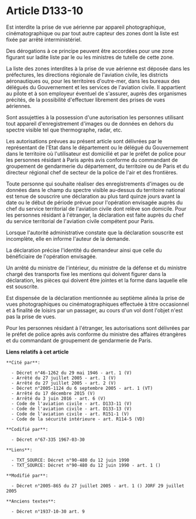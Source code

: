 # Article D133-10

Est interdite la prise de vue aérienne par appareil photographique, cinématographique ou par tout autre capteur des zones
dont la liste est fixée par arrêté interministériel.

Des dérogations à ce principe peuvent être accordées pour une zone figurant sur ladite liste par le ou les ministres de
tutelle de cette zone.

La liste des zones interdites à la prise de vue aérienne est déposée dans les préfectures, les directions régionale de
l'aviation civile, les districts aéronautiques ou, pour les territoires d'outre-mer, dans les bureaux des délégués du
Gouvernement et les services de l'aviation civile. Il appartient au pilote et à son employeur éventuel de s'assurer, auprès
des organismes précités, de la possibilité d'effectuer librement des prises de vues aériennes.

Sont assujetties à la possession d'une autorisation les personnes utilisant tout appareil d'enregistrement d'images ou de
données en dehors du spectre visible tel que thermographe, radar, etc.

Les autorisations prévues au présent article sont délivrées par le représentant de l'Etat dans le département ou le délégué
du Gouvernement dans le territoire où l'utilisateur est domicilié et par le préfet de police pour les personnes résidant à
Paris après avis conforme du commandant de groupement de gendarmerie du département, du territoire ou de Paris et du
directeur régional chef de secteur de la police de l'air et des frontières.

Toute personne qui souhaite réaliser des enregistrements d'images ou de données dans le champ du spectre visible au-dessus du
territoire national est tenue de souscrire une déclaration au plus tard quinze jours avant la date ou le début de période
prévue pour l'opération envisagée auprès du chef du service territorial de l'aviation civile dont relève son domicile. Pour
les personnes résidant à l'étranger, la déclaration est faite auprès du chef du service territorial de l'aviation civile
compétent pour Paris.

Lorsque l'autorité administrative constate que la déclaration souscrite est incomplète, elle en informe l'auteur de la
demande.

La déclaration précise l'identité du demandeur ainsi que celle du bénéficiaire de l'opération envisagée.

Un arrêté du ministre de l'intérieur, du ministre de la défense et du ministre chargé des transports fixe les mentions qui
doivent figurer dans la déclaration, les pièces qui doivent être jointes et la forme dans laquelle elle est souscrite.

Est dispensée de la déclaration mentionnée au septième alinéa la prise de vues photographiques ou cinématographiques
effectuée à titre occasionnel et à finalité de loisirs par un passager, au cours d'un vol dont l'objet n'est pas la prise de
vues.

Pour les personnes résidant à l'étranger, les autorisations sont délivrées par le préfet de police après avis conforme du
ministre des affaires étrangères et du commandant de groupement de gendarmerie de Paris.

**Liens relatifs à cet article**

	**Cité par**:

	  - Décret n°46-1262 du 29 mai 1946 - art. 1 (V)
	  - Arrêté du 27 juillet 2005 - art. 1 (V)
	  - Arrêté du 27 juillet 2005 - art. 2 (V)
	  - Décret n°2005-1124 du 6 septembre 2005 - art. 1 (VT)
	  - Arrêté du 17 décembre 2015 (V)
	  - Arrêté du 3 juin 2016 - art. 6 (V)
	  - Code de l'aviation civile - art. D133-11 (V)
	  - Code de l'aviation civile - art. D133-13 (V)
	  - Code de l'aviation civile - art. R151-1 (V)
	  - Code de la sécurité intérieure - art. R114-5 (VD)

	**Codifié par**:

	  - Décret n°67-335 1967-03-30

	**Liens**:

	  - TXT_SOURCE: Décret n°90-480 du 12 juin 1990
	  - TXT_SOURCE: Décret n°90-480 du 12 juin 1990 - art. 1 ()

	**Modifié par**:

	  - Décret n°2005-865 du 27 juillet 2005 - art. 1 () JORF 29 juillet 2005

	**Anciens textes**:

	  - Décret n°1937-10-30 art. 9
